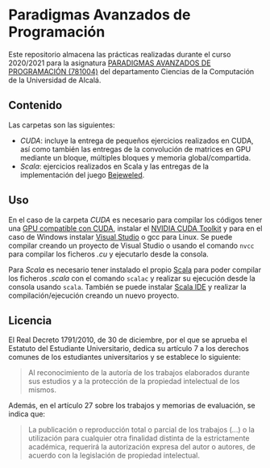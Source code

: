 # Paradigmas Avanzados de Programación

Este repositorio almacena las prácticas realizadas durante el curso 2020/2021 para la asignatura [PARADIGMAS AVANZADOS DE PROGRAMACIÓN (781004)](https://www.uah.es/es/estudios/estudios-oficiales/grados/asignatura/Paradigmas-Avanzados-de-Programacion-781004/) del departamento Ciencias de la Computación de la Universidad de Alcalá.

## Contenido

Las carpetas son las siguientes:

- _CUDA_: incluye la entrega de pequeños ejercicios realizados en CUDA, así como también las entregas de la convolución de matrices en GPU mediante un bloque, múltiples bloques y memoria global/compartida.
- _Scala_: ejercicios realizados en Scala y las entregas de la implementación del juego [Bejeweled](http://www.bejeweled.com/).

## Uso

En el caso de la carpeta _CUDA_ es necesario para compilar los códigos tener una [GPU compatible con CUDA](http://developer.nvidia.com/cuda-gpus), instalar el [NVIDIA CUDA Toolkit](http://developer.nvidia.com/cuda-downloads) y para en el caso de Windows instalar [Visual Studio](https://visualstudio.microsoft.com/es/vs/) o gcc para Linux. Se puede compilar creando un proyecto de Visual Studio o usando el comando `nvcc` para compilar los ficheros _.cu_ y ejecutarlo desde la consola.

Para _Scala_ es necesario tener instalado el propio [Scala](https://scala-lang.org/) para poder compilar los ficheros _.scala_ con el comando `scalac` y realizar su ejecución desde la consola usando `scala`. También se puede instalar [Scala IDE](http://scala-ide.org/) y realizar la compilación/ejecución creando un nuevo proyecto.

## Licencia

El Real Decreto 1791/2010, de 30 de diciembre, por el que se aprueba el Estatuto del Estudiante Universitario, dedica su artículo 7 a los derechos comunes de los estudiantes universitarios y se establece lo siguiente:

> Al reconocimiento de la autoría de los trabajos elaborados durante sus estudios y a la protección de la propiedad intelectual de los mismos.

Además, en el artículo 27 sobre los trabajos y memorias de evaluación, se indica que:
> La publicación o reproducción total o parcial de los trabajos (...) o la utilización para cualquier otra finalidad distinta de la estrictamente académica, requerirá la autorización expresa del autor o autores, de acuerdo con la legislación de propiedad intelectual.
